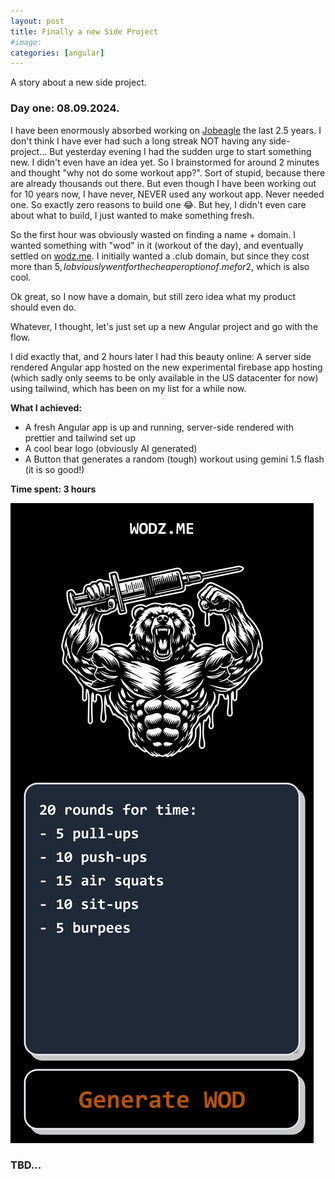 ```yaml
---
layout: post 
title: Finally a new Side Project
#image: 
categories: [angular]
---
```


A story about a new side project.

### Day one: 08.09.2024.

I have been enormously absorbed working on [Jobeagle](https://jobeagle.io) the last 2.5 years. I don't think I have ever had such a long streak NOT having any side-project... But yesterday evening I had the sudden urge to start something new. I didn't even have an idea yet. So I brainstormed for around 2 minutes and thought "why not do some workout app?". Sort of stupid, because there are already thousands out there. But even though I have been working out for 10 years now, I have never, NEVER used any workout app. Never needed one. So exactly zero reasons to build one 😂. But hey, I didn't even care about what to build, I just wanted to make something fresh. 

So the first hour was obviously wasted on finding a name + domain. I wanted something with "wod" in it (workout of the day), and eventually settled on [wodz.me](https://wodz.me). I initially wanted a .club domain, but since they cost more than 5$, I obviously went for the cheaper option of .me for 2$, which is also cool.

Ok great, so I now have a domain, but still zero idea what my product should even do. 

Whatever, I thought, let's just set up a new Angular project and go with the flow.

I did exactly that, and 2 hours later I had this beauty online: A server side rendered Angular app hosted on the new experimental firebase app hosting (which sadly only seems to be only available in the US datacenter for now) using tailwind, which has been on my list for a while now.

**What I achieved:**

- A fresh Angular app is up and running, server-side rendered with prettier and tailwind set up
- A cool bear logo (obviously AI generated)
- A Button that generates a random (tough) workout using gemini 1.5 flash (it is so good!)

**Time spent: 3 hours**

![wodz day1](/images/wodz/wodz-day1.png)


### TBD...
